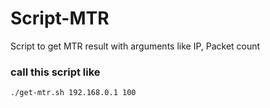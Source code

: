 # Script-MTR
Script to get MTR result with arguments like IP, Packet count


### call this script like 
```./get-mtr.sh 192.168.0.1 100```

